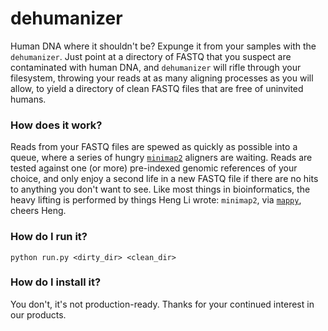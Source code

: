 # dehumanizer
Human DNA where it shouldn't be? Expunge it from your samples with the `dehumanizer`. Just point at a directory of FASTQ that you suspect are contaminated with human DNA, and `dehumanizer` will rifle through your filesystem, throwing your reads at as many aligning processes as you will allow, to yield a directory of clean FASTQ files that are free of uninvited humans.

### How does it work?
Reads from your FASTQ files are spewed as quickly as possible into a queue, where a series of hungry [`minimap2`](https://github.com/lh3/minimap2) aligners are waiting. Reads are tested against one (or more) pre-indexed genomic references of your choice, and only enjoy a second life in a new FASTQ file if there are no hits to anything you don't want to see. Like most things in bioinformatics, the heavy lifting is performed by things Heng Li wrote: `minimap2`, via [`mappy`](https://pypi.org/project/mappy/), cheers Heng.

### How do I run it?
```python run.py <dirty_dir> <clean_dir>```

### How do I install it?
You don't, it's not production-ready. Thanks for your continued interest in our products.
